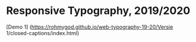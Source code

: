 # Responsive Typography, 2019/2020
[Demo 1]
(https://rohmygod.github.io/web-typography-19-20/Versie 1/closed-captions/index.html)